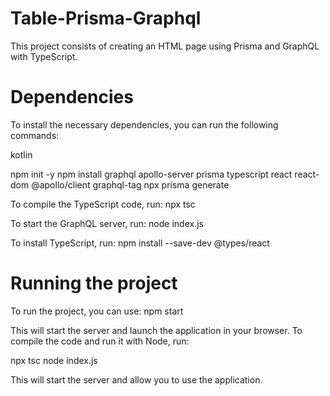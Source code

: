 # Table-Prisma-Graphql
This project consists of creating an HTML page using Prisma and GraphQL with TypeScript.

# Dependencies
To install the necessary dependencies, you can run the following commands:

kotlin

npm init -y
npm install graphql apollo-server prisma typescript react react-dom @apollo/client graphql-tag
npx prisma generate


To compile the TypeScript code, run:
npx tsc


To start the GraphQL server, run:
node index.js

To install TypeScript, run:
npm install --save-dev @types/react


# Running the project
To run the project, you can use:
npm start

This will start the server and launch the application in your browser.
To compile the code and run it with Node, run:

npx tsc
node index.js

This will start the server and allow you to use the application.
